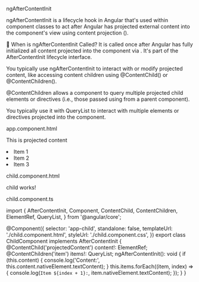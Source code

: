 ngAfterContentInit

ngAfterContentInit is a lifecycle hook in Angular that's used within component classes to act after Angular has projected external content into the component's view using content projection (<ng-content>).

🔹 When is ngAfterContentInit Called?
It is called once after Angular has fully initialized all content projected into the component via <ng-content>. It's part of the AfterContentInit lifecycle interface.

You typically use ngAfterContentInit to interact with or modify projected content, like accessing content children using @ContentChild() or @ContentChildren().

@ContentChildren allows a component to query multiple projected child elements or directives (i.e., those passed using <ng-content> from a parent component).

You typically use it with QueryList to interact with multiple elements or directives projected into the component.


app.component.html

<app-child>
  <p #projectedContent>This is projected content</p>
</app-child>
<div card-header>
  <app-child>
    <li #item>Item 1</li>
    <li #item>Item 2</li>
    <li #item>Item 3</li>
  </app-child>
</div>


child.component.html

<p>child works!</p>
<ng-content></ng-content>


child.component.ts

import {
  AfterContentInit,
  Component,
  ContentChild,
  ContentChildren,
  ElementRef,
  QueryList,
} from '@angular/core';

@Component({
  selector: 'app-child',
  standalone: false,
  templateUrl: './child.component.html',
  styleUrl: './child.component.css',
})
export class ChildComponent implements AfterContentInit {
  @ContentChild('projectedContent') content!: ElementRef;
  @ContentChildren('item') items!: QueryList<ElementRef>;
  ngAfterContentInit(): void {
    if (this.content) {
      console.log('Content:', this.content.nativeElement.textContent);
    }
    this.items.forEach((item, index) => {
      console.log(`Item ${index + 1}:`, item.nativeElement.textContent);
    });
  }
}

